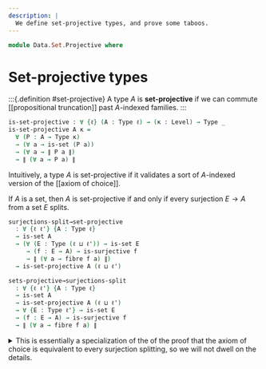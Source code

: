 ```yaml
---
description: |
  We define set-projective types, and prove some taboos.
---
```


<!--
```agda
open import 1Lab.Classical
open import 1Lab.Prelude

open import Data.Dec
open import Data.Fin

open import Meta.Invariant
```
-->

```agda
module Data.Set.Projective where
```

# Set-projective types

<!--
```agda
private variable
  ℓ ℓ' ℓ'' : Level
```
-->

:::{.definition #set-projective}
A type $A$ is **set-projective** if we can commute [[propositional truncation]]
past $A$-indexed families.
:::

```agda
is-set-projective : ∀ {ℓ} (A : Type ℓ) → (κ : Level) → Type _
is-set-projective A κ =
  ∀ (P : A → Type κ)
  → (∀ a → is-set (P a))
  → (∀ a → ∥ P a ∥)
  → ∥ (∀ a → P a) ∥
```

Intuitively, a type $A$ is set-projective if it validates a sort of
$A$-indexed version of the [[axiom of choice]].

If $A$ is a set, then $A$ is set-projective if and only if every
surjection $E \to A$ from a set $E$ splits.

```agda
surjections-split→set-projective
  : ∀ {ℓ ℓ'} {A : Type ℓ}
  → is-set A
  → (∀ (E : Type (ℓ ⊔ ℓ')) → is-set E
     → (f : E → A) → is-surjective f
     → ∥ (∀ a → fibre f a) ∥)
  → is-set-projective A (ℓ ⊔ ℓ')

sets-projective→surjections-split
  : ∀ {ℓ ℓ'} {A : Type ℓ}
  → is-set A
  → is-set-projective A (ℓ ⊔ ℓ')
  → ∀ {E : Type ℓ'} → is-set E
  → (f : E → A) → is-surjective f
  → ∥ (∀ a → fibre f a) ∥
```

<details>
<summary>This is essentially a specialization of the of the proof that
the axiom of choice is equivalent to every surjection splitting, so we
will not dwell on the details.
</summary>
```agda
surjections-split→set-projective {A = A} A-set surj-split P P-set ∥P∥ =
  ∥-∥-map
    (Equiv.to (Π-cod≃ (Fibre-equiv P)))
    (surj-split (Σ[ x ∈ A ] (P x)) (Σ-is-hlevel 2 A-set P-set) fst λ x →
      ∥-∥-map (Equiv.from (Fibre-equiv P x)) (∥P∥ x))

sets-projective→surjections-split A-set A-pro E-set f =
A-pro (fibre f) (λ x → fibre-is-hlevel 2 E-set A-set f x)

````
</details>

## Closure of set-projectivity

Set-projective types are closed under Σ-types. Suppose that $A : \ty$ is a
set-projective type, and that $B : A \to \ty$ is a family of set-projective
types, and let $P : \Sigma\ A\ B \to \set$ be a family of merely inhabited sets.
Note that $(b : B(a)) \to P(a, b)$ is a $B(a)$-indexed family of merely
inhabited sets for every $a$, so its product must also be inhabited by projectivity
of $B(a)$. Moreover, $A$ is also projective, so $(a : A) \to (b : B(a)) \to P(a, b)$
is also merely inhabited, as $(b : B(a)) \to P(a, b)$ is an $A$-indexed family of
merely inhabited sets. We can then uncurry this family to finish the proof.

```agda
Σ-set-projective
  : ∀ {A : Type ℓ} {B : A → Type ℓ'}
  → is-set-projective A (ℓ' ⊔ ℓ'')
  → (∀ a → is-set-projective (B a) ℓ'')
  → is-set-projective (Σ[ a ∈ A ] B a) ℓ''
Σ-set-projective {A = A} {B = B} A-pro B-pro P P-set ∥P∥ = do
  ∥-∥-map uncurry $
    A-pro (λ a → ((b : B a) → P (a , b))) (λ a → Π-is-hlevel 2 λ b → P-set (a , b)) λ a →
    B-pro a (λ b → P (a , b)) (λ b → P-set (a , b)) λ b → ∥P∥ (a , b)
````

Moreover, set-projective types are stable under retracts. Suppose that
we have $f : A \to B, g : B \to A$ with $f \circ g = id$ with $A$ set-projective,
and let $P : B \to \set$ be a family of merely inhabited sets. We can
precompose $P$ with $f$ to obtain an $A$-indexed family of sets whose
product $\Pi (a : A) \to P(f(a))$ must be inhabited via projectivity of $A$.
Moreover, we can precompose again with $g$ to see that $\Pi (b : B) \to P(f(g(b)))$
is merely inhabited. Finally, $f(g(b)) = b$, so $\Pi (b : B) \to P(b)$ is
merely inhabited.

```agda
retract→set-projective
  : ∀ {A : Type ℓ} {B : Type ℓ'}
  → (f : A → B) (g : B → A)
  → is-left-inverse f g
  → is-set-projective A ℓ''
  → is-set-projective B ℓ''
retract→set-projective {A = A} {B = B} f g retract A-pro P P-set ∥P∥ =
  ∥-∥-map (λ k b → subst P (retract b) (k (g b)))
    (A-pro (P ∘ f) (P-set ∘ f) (∥P∥ ∘ f))
```

This gives us a nice proof that set-projectivity is stable under equivalence.

```agda
Equiv→set-projective
  : ∀ {A : Type ℓ} {B : Type ℓ'}
  → A ≃ B
  → is-set-projective A ℓ''
  → is-set-projective B ℓ''
Equiv→set-projective f A-pro =
  retract→set-projective (Equiv.to f) (Equiv.from f) (Equiv.ε f) A-pro
```

By the theorem of [[finite choice]], finite sets are projective.

```agda
Fin-set-projective : ∀ {n} → is-set-projective (Fin n) ℓ
Fin-set-projective {n = n} P P-set ∥P∥ = finite-choice n ∥P∥

finite→set-projective
  : {A : Type ℓ}
  → Finite A
  → is-set-projective A ℓ'
finite→set-projective finite =
  rec! (λ enum → Equiv→set-projective (enum e⁻¹) Fin-set-projective)
    (Finite.enumeration finite)
```

## Taboos

As it turns out, the finite types are the _only_ types that are projective
constructively! The general sketch of the taboo is that it is consistent that:

1. Propositions are projective.
2. Every infinite set admits an injection from `Nat`{.Agda}. In other
   words, every infinite set is Dedekind-infinite.
3. Countable choice fails (IE: the natural numbers are not set-projective).

The existence of such a model is out of scope for this page, so we will
focus our attention on the internal portion of the argument. In particular,
we will prove that if propositions are set-projective, then the existence of an
Dedekind-infinite set-projective type implies countable choice.

First, note that if propositions are set-projective, then the [[image]] of
every function into a set-projective type is itself set-projective. This
follows directly from the definition of images, along with closure of
projectives under `Σ`{.Agda}.

```agda
module _
  (props-projective : ∀ {ℓ ℓ'} → (A : Type ℓ) → is-prop A → is-set-projective A ℓ')
  where

  props-projective→image-projective
    : ∀ {A : Type ℓ} {B : Type ℓ'}
    → (f : A → B)
    → is-set-projective B (ℓ ⊔ ℓ' ⊔ ℓ'')
    → is-set-projective (image f) ℓ''
  props-projective→image-projective f B-pro =
    Σ-set-projective B-pro λ b → props-projective _ (hlevel 1)
```

This in turn implies that set-projective types are stable under embeddings,
as the image of an [[embedding]] $f : A \mono B$ is equivalent to $A$.

```agda
  props-projective+is-embedding→set-projective
    : ∀ {A : Type ℓ} {B : Type ℓ'} {f : A → B}
    → is-embedding f
    → is-set-projective B (ℓ ⊔ ℓ' ⊔ ℓ'')
    → is-set-projective A ℓ''
  props-projective+is-embedding→set-projective {f = f} f-emb B-pro =
    Equiv→set-projective
      (is-embedding→image-equiv f-emb e⁻¹)
      (props-projective→image-projective f B-pro)
```

If we specialise this result to embeddings $Nat \mono A$, then we
obtain countable choice from the existence of a Dedekind-infinite type.

```agda
  props-projective+dedekind-infinite-projective→countable-choice
    : ∀ {A : Type ℓ} {f : Nat → A}
    → is-embedding f
    → is-set-projective A (ℓ ⊔ ℓ')
    → is-set-projective Nat ℓ'
  props-projective+dedekind-infinite-projective→countable-choice =
    props-projective+is-embedding→set-projective
```

Note that the set-projectivity of propositions is itself a taboo: in particular,
every proposition is set-projective if and only if every set has split support.
The following proof is adapted from [@Kraus-Escardó-Coquand-Altenkirch:2016].

We will start with the reverse direction. Suppose that every proposition
is set projective, and let $A$ be a set. The truncation of $A$ is a propositon,
and the constant family $\| A \| \to A$ is a set-indexed family, so projectivity
of $\| A \|$ directly gives us split support.

```agda
props-projective→split-support
  : ∀ {ℓ}
  → ((A : Type ℓ) → is-prop A → is-set-projective A ℓ)
  → ∀ (A : Type ℓ) → is-set A → ∥ (∥ A ∥ → A) ∥
props-projective→split-support props-projective A A-set =
  props-projective ∥ A ∥ (hlevel 1) (λ _ → A) (λ _ → A-set) id
```

For the forward direction, suppose that every set has split support,
let $A$ be a proposition, and $P : A \to \set$ a family of merely inhabited
sets. Note that the type $\Sigma A P$ is a set, so it must have split
support $s : \| \| \Sigma A P \| \to \Sigma A P \|$. Moreover, $P(a)$
is always merely inhabited, so we can readily show that $\| A \to \Sigma A P\|$.
Finally, $A$ is a proposition, so we can obtain a $P(a)$ from $\Sigma A P$
for any $a : A$; if we combine this with our previous observation, we
immediately get $\| (a : A) \to P(a) \|$.

```agda
split-support→props-projective
  : ∀ {ℓ}
  → (∀ (A : Type ℓ) → is-set A → ∥ (∥ A ∥ → A) ∥)
  → (A : Type ℓ) → is-prop A → is-set-projective A ℓ
split-support→props-projective split-support A A-prop P P-set ∥P∥ = do
  s ← split-support (Σ[ a ∈ A ] P a) (Σ-is-hlevel 2 (is-prop→is-set A-prop) P-set)
  pure λ a → subst P (A-prop _ _) (snd (s (∥-∥-map (λ p → (a , p)) (∥P∥ a))))
```
